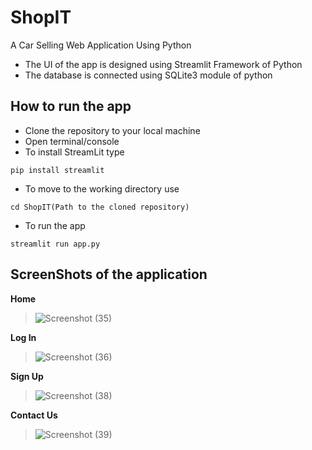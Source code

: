 # ShopIT
A Car Selling Web Application Using Python
* The UI of the app is designed using Streamlit Framework of Python
* The database is connected using SQLite3 module of python

## How to run the app
* Clone the repository to your local machine
* Open terminal/console 
* To install StreamLit type
```
pip install streamlit
```
* To move to the working directory use
```
cd ShopIT(Path to the cloned repository)
```
* To run the app
```
streamlit run app.py
```
## ScreenShots of the application

**Home**
> ![Screenshot (35)](https://user-images.githubusercontent.com/64084071/200908831-eb82683c-9f0b-4613-90eb-bfe0149065eb.png)

**Log In**
> ![Screenshot (36)](https://user-images.githubusercontent.com/64084071/200908945-285d3db8-8e50-4cf5-98ba-c38582659892.png)

**Sign Up**
> ![Screenshot (38)](https://user-images.githubusercontent.com/64084071/200909014-fcf8bd3c-5a1f-4969-a4b9-07bcf4cc0113.png)

**Contact Us**
> ![Screenshot (39)](https://user-images.githubusercontent.com/64084071/200916978-0384b270-4ed6-46ff-80bf-08b96228fbef.png)



